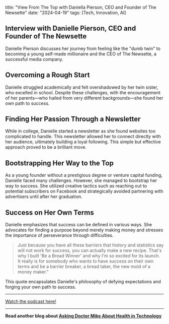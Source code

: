 
title: "View From The Top with Daniella Pierson, CEO and Founder of The Newsette"
date: "2024-04-19"
tags: [Tech, Innovation, AI]


## Interview with Danielle Pierson, CEO and Founder of The Newsette

Danielle Pierson discusses her journey from feeling like the "dumb twin" to becoming a young self-made millionaire and the CEO of The Newsette, a successful media company.

## Overcoming a Rough Start

Danielle struggled academically and felt overshadowed by her twin sister, who excelled in school. Despite these challenges, with the encouragement of her parents—who hailed from very different backgrounds—she found her own path to success.

## Finding Her Passion Through a Newsletter

While in college, Danielle started a newsletter as she found websites too complicated to handle. This newsletter allowed her to connect directly with her audience, ultimately building a loyal following. This simple but effective approach proved to be a brilliant move.

## Bootstrapping Her Way to the Top

As a young founder without a prestigious degree or venture capital funding, Danielle faced many challenges. However, she managed to bootstrap her way to success. She utilized creative tactics such as reaching out to potential subscribers on Facebook and strategically avoided partnering with advertisers until after her graduation.

## Success on Her Own Terms

Danielle emphasizes that success can be defined in various ways. She advocates for finding a purpose beyond merely making money and stresses the importance of perseverance through difficulties.

> Just because you have all these barriers that history and statistics say will not work for success, you can actually make a new recipe. That's why I built 'Be a Bread Winner' and why I'm so excited for its launch. It really is for somebody who wants to have success on their own terms and be a barrier breaker, a bread taker, the new mold of a money maker."

This quote encapsulates Danielle's philosophy of defying expectations and forging your own path to success.

---

<a href="https://youtube.com/watch?v=DVcX3ZlW_1s" target="_blank">Watch the podcast here!</a>


---

**Read another blog about [Asking Doctor Mike About Health in Technology](./20230623-mikevarshavski-wvfrmpodcast)**
